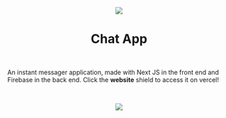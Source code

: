 <p align='center'>
    <img src='https://i.imgur.com/mIpwsMK.png'/>
</p>

<h1 align='center'>Chat App</h1>

<p>&nbsp</p>

<p>An instant messager application, made with Next JS in the front end and Firebase in the back end. Click the <strong>website</strong> shield to access it on vercel!</p>

<p>&nbsp</p>

<div align='center'>

<a href='https://chat-app-sigma-one.vercel.app/'>
    
<img src='https://img.shields.io/badge/website-000000?style=for-the-badge&logo=About.me&logoColor=white'/>
    
</a>

</div>
